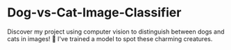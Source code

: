 # Dog-vs-Cat-Image-Classifier

Discover my project using computer vision to distinguish between dogs and cats in images! 🚀 I've trained a model to spot these charming creatures. 
